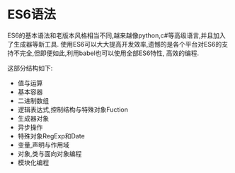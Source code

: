 # ES6语法
ES6的基本语法和老版本风格相当不同,越来越像python,c#等高级语言,并且加入了生成器等新工具.
使用ES6可以大大提高开发效率,遗憾的是各个平台对ES6的支持不完全,但即便如此,利用babel也可以使用全部ES6特性,
高效的编程.

这部分结构如下:

+ 值与运算
+ 基本容器
+ 二进制数组
+ 逻辑表达式,控制结构与特殊对象Fuction
+ 生成器对象
+ 异步操作
+ 特殊对象RegExp和Date
+ 变量,声明与作用域
+ 对象,类与面向对象编程
+ 模块化编程
